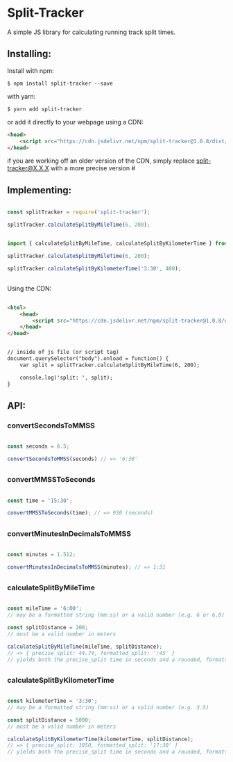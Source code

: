# Split-Tracker
A simple JS library for calculating running track split times.

## Installing:

Install with npm:

```
$ npm install split-tracker --save
```

with yarn:
```
$ yarn add split-tracker
```

or add it directly to your webpage using a CDN:
```html
<head>
	<script src="https://cdn.jsdelivr.net/npm/split-tracker@1.0.8/dist/index.min.js"></script>
</head>
```

if you are working off an older version of the CDN, simply replace split-tracker@X.X.X with a more precise version #

## Implementing:

```javascript

const splitTracker = require('split-tracker');

splitTracker.calculateSplitByMileTime(6, 200);

```


```javascript

import { calculateSplitByMileTime, calculateSplitByKilometerTime } from 'split-tracker';

splitTracker.calculateSplitByMileTime(6, 200);

splitTracker.calculateSplitByKilometerTime('3:30', 400);

```
##

Using the CDN:
```html
	
<html> 
	<head>
		<script src="https://cdn.jsdelivr.net/npm/split-tracker@1.0.8/dist/index.min.js"></script>
	</head>
</head>


// inside of js file (or script tag)
document.querySelector("body").onload = function() {
	var split = splitTracker.calculateSplitByMileTime(6, 200);

	console.log('split: ', split);
}

```

## API:

### convertSecondsToMMSS
```javascript
		
const seconds = 6.5; 

convertSecondsToMMSS(seconds) // => '6:30'

```  
##

### convertMMSSToSeconds
```javascript
		
const time = '15:30';

convertMMSSToSeconds(time); // => 930 (seconds)

```  
##

### convertMinutesInDecimalsToMMSS
```javascript
		
const minutes = 1.512;

convertMinutesInDecimalsToMMSS(minutes); // => 1:31

```  
##

### calculateSplitByMileTime
```javascript
		
const mileTime = '6:00'; 
// may be a formatted string (mm:ss) or a valid number (e.g. 6 or 6.0)

const splitDistance = 200; 
// must be a valid number in meters

calculateSplitByMileTime(mileTime, splitDistance); 
// => { precise_split: 44.74, formatted_split: ':45' }
// yields both the precise_split time in seconds and a rounded, formatted split in MM:SS

```  
##

### calculateSplitByKilometerTime
```javascript
		
const kilometerTime = '3:30'; 
// may be a formatted string (mm:ss) or a valid number (e.g. 3.5)

const splitDistance = 5000; 
// must be a valid number in meters

calculateSplitByKilometerTime(kilometerTime, splitDistance); 
// => { precise_split: 1050, formatted_split: '17:30' }
// yields both the precise_split time in seconds and a rounded, formatted split in MM:SS

```
